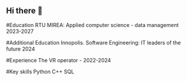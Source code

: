 ## Hi there 👋
#Education
RTU MIREA: Applied computer science - data management 
2023-2027

#Additional Education
Innopolis. Software Engineering: IT leaders of the future
2024

#Experience
The VR operator - 2022-2024

#Key skills
Python
C++
SQL
<!--
**Skillet323/Skillet323** is a ✨ _special_ ✨ repository because its `README.md` (this file) appears on your GitHub profile.

Here are some ideas to get you started:

- 🔭 I’m currently working on ...
- 🌱 I’m currently learning ...
- 👯 I’m looking to collaborate on ...
- 🤔 I’m looking for help with ...
- 💬 Ask me about ...
- 📫 How to reach me: ...
- 😄 Pronouns: ...
- ⚡ Fun fact: ...
-->
